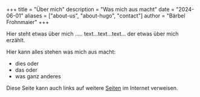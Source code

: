 +++
title = "Über mich"
description = "Was mich aus macht"
date = "2024-06-01"
aliases = ["about-us", "about-hugo", "contact"]
author = "Bärbel Frohnmaier"
+++

Hier steht etwas über mich .....
text...text...text...
der etwas über mich erzählt.

Hier kann alles stehen was mich aus macht:

* dies oder 
* das oder
* was ganz anderes

Diese Seite kann auch links auf weitere [Seiten](https://example.com) im Internet verweisen.
